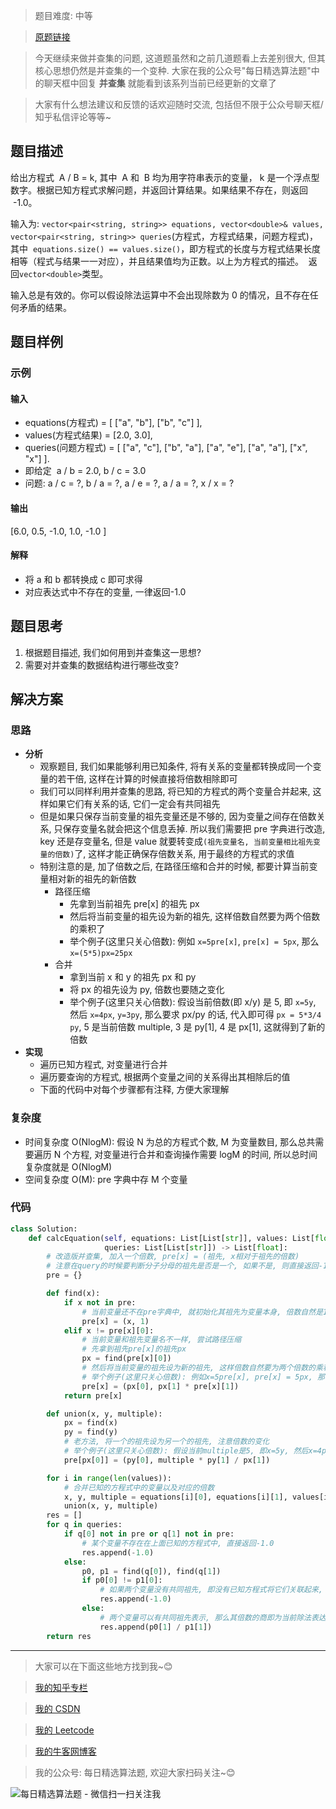 > 题目难度: 中等

> [原题链接](https://leetcode-cn.com/problems/evaluate-division/)

> 今天继续来做并查集的问题, 这道题虽然和之前几道题看上去差别很大, 但其核心思想仍然是并查集的一个变种. 大家在我的公众号"每日精选算法题"中的聊天框中回复 **并查集** 就能看到该系列当前已经更新的文章了

> 大家有什么想法建议和反馈的话欢迎随时交流, 包括但不限于公众号聊天框/知乎私信评论等等~

## 题目描述

给出方程式  A / B = k, 其中  A 和  B 均为用字符串表示的变量， k 是一个浮点型数字。根据已知方程式求解问题，并返回计算结果。如果结果不存在，则返回  -1.0。

输入为: `vector<pair<string, string>> equations, vector<double>& values, vector<pair<string, string>> queries`(方程式，方程式结果，问题方程式)，  其中  `equations.size() == values.size()`，即方程式的长度与方程式结果长度相等（程式与结果一一对应），并且结果值均为正数。以上为方程式的描述。  返回`vector<double>`类型。

输入总是有效的。你可以假设除法运算中不会出现除数为 0 的情况，且不存在任何矛盾的结果。

## 题目样例

### 示例

#### 输入

- equations(方程式) = [ ["a", "b"], ["b", "c"] ],
- values(方程式结果) = [2.0, 3.0],
- queries(问题方程式) = [ ["a", "c"], ["b", "a"], ["a", "e"], ["a", "a"], ["x", "x"] ].
- 即给定  a / b = 2.0, b / c = 3.0
- 问题: a / c = ?, b / a = ?, a / e = ?, a / a = ?, x / x = ?

#### 输出

[6.0, 0.5, -1.0, 1.0, -1.0 ]

#### 解释

- 将 a 和 b 都转换成 c 即可求得
- 对应表达式中不存在的变量, 一律返回-1.0

## 题目思考

1. 根据题目描述, 我们如何用到并查集这一思想?
2. 需要对并查集的数据结构进行哪些改变?

## 解决方案

### 思路

- **分析**
  - 观察题目, 我们如果能够利用已知条件, 将有关系的变量都转换成同一个变量的若干倍, 这样在计算的时候直接将倍数相除即可
  - 我们可以同样利用并查集的思路, 将已知的方程式的两个变量合并起来, 这样如果它们有关系的话, 它们一定会有共同祖先
  - 但是如果只保存当前变量的祖先变量还是不够的, 因为变量之间存在倍数关系, 只保存变量名就会把这个信息丢掉. 所以我们需要把 pre 字典进行改造, key 还是存变量名, 但是 value 就要转变成`(祖先变量名, 当前变量相比祖先变量的倍数)`了, 这样才能正确保存倍数关系, 用于最终的方程式的求值
  - 特别注意的是, 加了倍数之后, 在路径压缩和合并的时候, 都要计算当前变量相对新的祖先的新倍数
    - 路径压缩
      - 先拿到当前祖先 pre[x] 的祖先 px
      - 然后将当前变量的祖先设为新的祖先, 这样倍数自然要为两个倍数的乘积了
      - 举个例子(这里只关心倍数): 例如 `x=5pre[x]`, `pre[x] = 5px`, 那么 `x=(5*5)px=25px`
    - 合并
      - 拿到当前 x 和 y 的祖先 px 和 py
      - 将 px 的祖先设为 py, 倍数也要随之变化
      - 举个例子(这里只关心倍数): 假设当前倍数(即 x/y) 是 5, 即 `x=5y`, 然后 `x=4px`, `y=3py`, 那么要求 px/py 的话, 代入即可得 `px = 5*3/4 py`, 5 是当前倍数 multiple, 3 是 py[1], 4 是 px[1], 这就得到了新的倍数
- **实现**
  - 遍历已知方程式, 对变量进行合并
  - 遍历要查询的方程式, 根据两个变量之间的关系得出其相除后的值
  - 下面的代码中对每个步骤都有注释, 方便大家理解

### 复杂度

- 时间复杂度 O(NlogM): 假设 N 为总的方程式个数, M 为变量数目, 那么总共需要遍历 N 个方程, 对变量进行合并和查询操作需要 logM 的时间, 所以总时间复杂度就是 O(NlogM)
- 空间复杂度 O(M): pre 字典中存 M 个变量

### 代码

```python
class Solution:
    def calcEquation(self, equations: List[List[str]], values: List[float],
                     queries: List[List[str]]) -> List[float]:
        # 改造版并查集, 加入一个倍数, pre[x] = (祖先, x相对于祖先的倍数)
        # 注意在query的时候要判断分子分母的祖先是否是一个, 如果不是, 则直接返回-1.0
        pre = {}

        def find(x):
            if x not in pre:
                # 当前变量还不在pre字典中, 就初始化其祖先为变量本身, 倍数自然是1
                pre[x] = (x, 1)
            elif x != pre[x][0]:
                # 当前变量和祖先变量名不一样, 尝试路径压缩
                # 先拿到祖先pre[x]的祖先px
                px = find(pre[x][0])
                # 然后将当前变量的祖先设为新的祖先, 这样倍数自然要为两个倍数的乘积了
                # 举个例子(这里只关心倍数): 例如x=5pre[x], pre[x] = 5px, 那么x=(5*5)px=25px
                pre[x] = (px[0], px[1] * pre[x][1])
            return pre[x]

        def union(x, y, multiple):
            px = find(x)
            py = find(y)
            # 老方法, 将一个的祖先设为另一个的祖先, 注意倍数的变化
            # 举个例子(这里只关心倍数): 假设当前multiple是5, 即x=5y, 然后x=4px, y=3py, 那么要求px/py的话, 代入即可得px = 5*3/4 py, 5是multiple, 3是py[1], 4是px[1], 这就是下面的倍数由来
            pre[px[0]] = (py[0], multiple * py[1] / px[1])

        for i in range(len(values)):
            # 合并已知的方程式中的变量以及对应的倍数
            x, y, multiple = equations[i][0], equations[i][1], values[i]
            union(x, y, multiple)
        res = []
        for q in queries:
            if q[0] not in pre or q[1] not in pre:
                # 某个变量不存在在上面已知的方程式中, 直接返回-1.0
                res.append(-1.0)
            else:
                p0, p1 = find(q[0]), find(q[1])
                if p0[0] != p1[0]:
                    # 如果两个变量没有共同祖先, 即没有已知方程式将它们关联起来, 那么它们相除的结果也就无法确定了, 返回-1.0
                    res.append(-1.0)
                else:
                    # 两个变量可以有共同祖先表示, 那么其倍数的商即为当前除法表达式的值
                    res.append(p0[1] / p1[1])
        return res
```

---

> 大家可以在下面这些地方找到我~😊

> [我的知乎专栏](https://zhuanlan.zhihu.com/c_1242508721932464128)

> [我的 CSDN](https://me.csdn.net/zjulyx1993)

> [我的 Leetcode](https://leetcode-cn.com/u/suibianfahui/)

> [我的牛客网博客](https://blog.nowcoder.net/zjulyx)

> 我的公众号: 每日精选算法题, 欢迎大家扫码关注~😊

![每日精选算法题 - 微信扫一扫关注我](https://mmbiz.qpic.cn/mmbiz_jpg/1KjZicMlYPMgZWmoL4eYcs6UcfmvsetDWME2YJyaCp9oT9z3U573FWENBNhyOByxYI0epew6O37hiaOhdh90QeJg/640?wx_fmt=jpeg&tp=webp&wxfrom=5&wx_lazy=1&wx_co=1)

